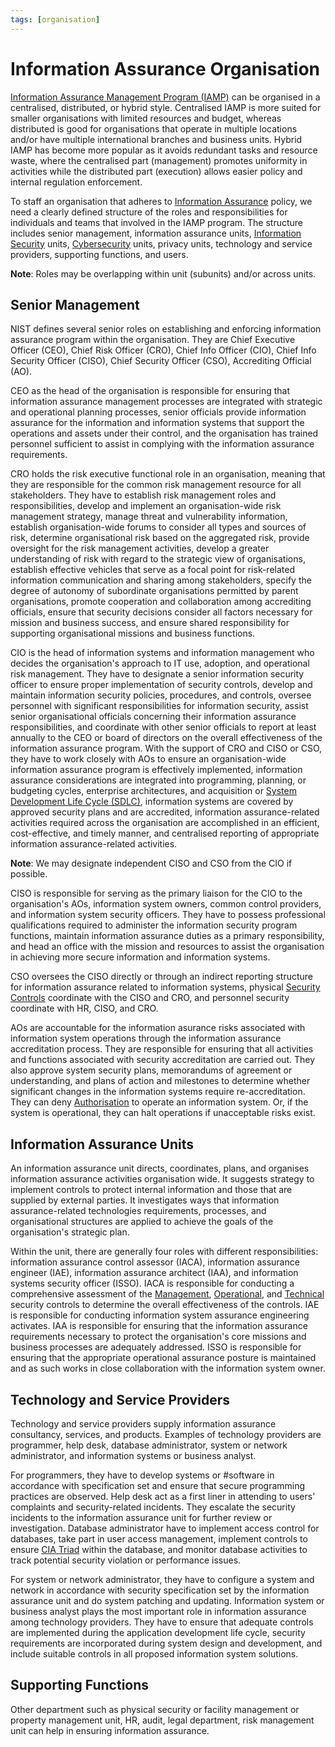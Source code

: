 ```yaml
---
tags: [organisation]
---
```


# Information Assurance Organisation

[Information Assurance Management Program (IAMP)](202408262318.md) can be
organised in a centralised, distributed, or hybrid style. Centralised IAMP is
more suited for smaller organisations with limited resources and budget, whereas
distributed is good for organisations that operate in multiple locations and/or
have multiple international branches and business units. Hybrid IAMP has become
more popular as it avoids redundant tasks and resource waste, where the
centralised part (management) promotes uniformity in activities while the
distributed part (execution) allows easier policy and internal regulation
enforcement.

To staff an organisation that adheres to [Information Assurance](202408141942.md)
policy, we need a clearly defined structure of the roles and responsibilities
for individuals and teams that involved in the IAMP program. The structure
includes senior management, information assurance units, [Information Security](202408141946.md)
units, [Cybersecurity](202408141950.md) units, privacy units, technology and
service providers, supporting functions, and users.

**Note**: Roles may be overlapping within unit (subunits) and/or across units.

## Senior Management

NIST defines several senior roles on establishing and enforcing information
assurance program within the organisation. They are Chief Executive Officer
(CEO), Chief Risk Officer (CRO), Chief Info Officer (CIO), Chief Info Security
Officer (CISO), Chief Security Officer (CSO), Accrediting Official (AO).

CEO as the head of the organisation is responsible for ensuring that information
assurance management processes are integrated with strategic and operational
planning processes, senior officials provide information assurance for the
information and information systems that support the operations and assets under
their control, and the organisation has trained personnel sufficient to assist
in complying with the information assurance requirements.

CRO holds the risk executive functional role in an organisation, meaning that
they are responsible for the common risk management resource for all
stakeholders. They have to establish risk management roles and responsibilities,
develop and implement an organisation-wide risk management strategy, manage
threat and vulnerability information, establish organisation-wide forums to
consider all types and sources of risk, determine organisational risk based on
the aggregated risk, provide oversight for the risk management activities,
develop a greater understanding of risk with regard to the strategic view of
organisations, establish effective vehicles that serve as a focal point for
risk-related information communication and sharing among stakeholders, specify
the degree of autonomy of subordinate organisations permitted by parent
organisations, promote cooperation and collaboration among accrediting
officials, ensure that security decisions consider all factors necessary for
mission and business success, and ensure shared responsibility for supporting
organisational missions and business functions.

CIO is the head of information systems and information management who decides
the organisation's approach to IT use, adoption, and operational risk
management. They have to designate a senior information security officer to
ensure proper implementation of security controls, develop and maintain
information security policies, procedures, and controls, oversee personnel with
significant responsibilities for information security, assist senior
organisational officials concerning their information assurance
responsibilities, and coordinate with other senior officials to report at least
annually to the CEO or board of directors on the overall effectiveness of the
information assurance program. With the support of CRO and CISO or CSO, they
have to work closely with AOs to ensure an organisation-wide information
assurance program is effectively implemented, information assurance
considerations are integrated into programming, planning, or budgeting cycles,
enterprise architectures, and acquisition or [System Development Life Cycle (SDLC)](202303251030.md),
information systems are covered by approved security plans and are accredited,
information assurance-related activities required across the organisation are
accomplished in an efficient, cost-effective, and timely manner, and centralised
reporting of appropriate information assurance-related activities.

**Note**: We may designate independent CISO and CSO from the CIO if possible.

CISO is responsible for serving as the primary liaison for the CIO to the
organisation's AOs, information system owners, common control providers, and
information system security officers. They have to possess professional
qualifications required to administer the information security program
functions, maintain information assurance duties as a primary responsibility,
and head an office with the mission and resources to assist the organisation in
achieving more secure information and information systems.

CSO oversees the CISO directly or through an indirect reporting structure for
information assurance related to information systems, physical [Security Controls](202408221618.md)
coordinate with the CISO and CRO, and personnel security coordinate with HR,
CISO, and CRO.

AOs are accountable for the information asurance risks associated with
information system operations through the information assurance accreditation
process. They are responsible for ensuring that all activities and functions
associated with security accreditation are carried out. They also approve system
security plans, memorandums of agreement or understanding, and plans of action
and milestones to determine whether significant changes in the information
systems require re-accreditation. They can deny [Authorisation](202210221159.md)
to operate an information system. Or, if the system is operational, they can
halt operations if unacceptable risks exist.

## Information Assurance Units

An information assurance unit directs, coordinates, plans, and organises
information assurance activities organisation wide. It suggests strategy to
implement controls to protect internal information and those that are supplied
by external parties. It investigates ways that information assurance-related
technologies requirements, processes, and organisational structures are applied
to achieve the goals of the organisation's strategic plan.

Within the unit, there are generally four roles with different responsibilities:
information assurance control assessor (IACA), information assurance engineer
(IAE), information assurance architect (IAA), and information systems security
officer (ISSO). IACA is responsible for conducting a comprehensive assessment of
the [Management](202408221623.md), [Operational](202408221625.md), and
[Technical](202408221627.md) security controls to determine the overall
effectiveness of the controls. IAE is responsible for conducting information
system assurance engineering activates. IAA is responsible for ensuring that the
information assurance requirements necessary to protect the organisation's core
missions and business processes are adequately addressed. ISSO is responsible
for ensuring that the appropriate operational assurance posture is maintained
and as such works in close collaboration with the information system owner.

## Technology and Service Providers

Technology and service providers supply information assurance consultancy,
services, and products. Examples of technology providers are programmer, help
desk, database administrator, system or network administrator, and information
systems or business analyst.

For programmers, they have to develop systems or #software in accordance with
specification set and ensure that secure programming practices are observed.
Help desk act as a first liner in attending to users' complaints and
security-related incidents. They escalate the security incidents to the
information assurance unit for further review or investigation. Database
administrator have to implement access control for databases, take part in user
access management, implement controls to ensure [CIA Triad](202408141947.md)
within the database, and monitor database activities to track potential security
violation or performance issues.

For system or network administrator, they have to configure a system and network
in accordance with security specification set by the information assurance unit
and do system patching and updating. Information system or business analyst
plays the most important role in information assurance among technology
providers. They have to ensure that adequate controls are implemented during the
application development life cycle, security requirements are incorporated
during system design and development, and include suitable controls in all
proposed information system solutions.

## Supporting Functions

Other department such as physical security or facility management or property
management unit, HR, audit, legal department, risk management unit can help in
ensuring information assurance.
